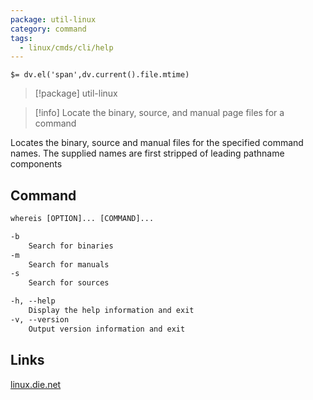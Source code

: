 ```yaml
---
package: util-linux
category: command
tags:
  - linux/cmds/cli/help
---
```


`$= dv.el('span',dv.current().file.mtime)`
> [!package] util-linux

> [!info] Locate the binary, source, and manual page files for a command

Locates the binary, source and manual files for the specified command names. The supplied names are first stripped of leading pathname components

## Command
```txt
whereis [OPTION]... [COMMAND]...

-b
	Search for binaries
-m
	Search for manuals
-s
	Search for sources

-h, --help
	Display the help information and exit 
-v, --version
	Output version information and exit
```

## Links
[linux.die.net](https://linux.die.net/man/1/whereis)
